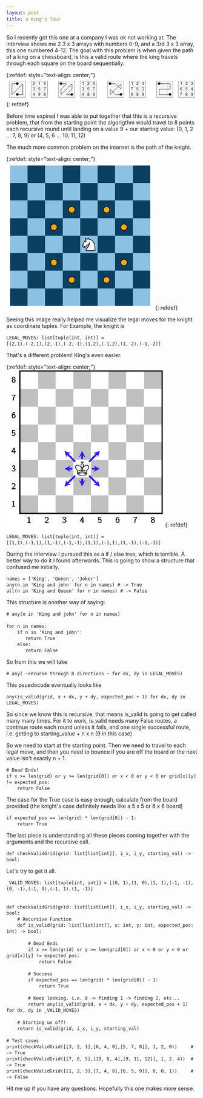 ```yaml
---
layout: post
title: a King's Tour
---
```


So I recently got this one at a company I was ok not working at. The interview shows me 2 3 x 3 arrays with numbers 0-9, and a 3rd 3 x 3 array, this one numbered 4-12. The goal with this problem is when given the path of a king on a chessboard, is this a valid route where the king travels through each square on the board sequentially. 

{:refdef: style="text-align: center;"}
![Sample King's Tours](/images/dsa/kingstour.png)
{: refdef}

Before time expired I was able to put together that this is a recursive problem, that from the starting point the algorigthm would travel to 8 points each recursive round until landing on a value 9 + our starting value: (0, 1, 2 ... 7, 8, 9) or (4, 5, 6 ... 10, 11, 12)

The much more common problem on the internet is the path of the knight. 

{:refdef: style="text-align: center;"}
![The reach of the knight](/images/dsa/knight.webp)
{: refdef}

Seeing this image really helped me visualize the legal moves for the knight as coordinate tuples. For Example, the knight is 

```
LEGAL_MOVES: list[tuple(int, int)] = 
[(2,1),(-2,1),(2,-1),(-2,-1),(1,2),(-1,2),(1,-2),(-1,-2)]
```
That's a different problem! King's even easier.

{:refdef: style="text-align: center;"}
![The reach of the king](/images/dsa/king.png)
{: refdef}

```
LEGAL_MOVES: list[tuple(int, int)] = 
[(1,1),(-1,1),(1,-1),(-1,-1),(1,1),(-1,1),(1,-1),(-1,-1)]
```

During the interview I pursued this as a if / else tree, which is terrible. A better way to do it I found afterwards.
This is going to show a structure that confused me initially.

```
names = ['King', 'Queen', 'Joker']
any(n in 'King and john' for n in names) # -> True
all(n in 'King and Queen' for n in names) # -> False
```

This structure is another way of saying:

```
# any(n in 'King and john' for n in names)

for n in names:
    if n in 'King and john':
       return True
    else:
       return False
```

So from this we will take 

```
# any( ~recurse through 8 directions ~ for dx, dy in LEGAL_MOVES)
```

This psuedocode eventually looks like 

```
any(is_valid(grid, x + dx, y + dy, expected_pos + 1) for dx, dy in LEGAL_MOVES)
```

So since we know this is recursive, that means is_valid is going to get called many many times. For it to work, is_valid needs many False routes, a continue route each round unless it fails, and one single successful route, i.e. getting to starting_value + n x n (9 in this case)

So we need to start at the starting point. Then we need to travel to each legal move, and then you need to bounce if you are off the board or the next value isn't exactly n + 1.

```
# Dead Ends!
if x >= len(grid) or y >= len(grid[0]) or x < 0 or y < 0 or grid[x][y] != expected_pos:
    return False
```

The case for the True case is easy enough, calculate from the board provided (the knight's case definitely needs like a 5 x 5 or 6 x 6 board)

```
if expected_pos == len(grid) * len(grid[0]) - 1:
    return True
```

The last piece is understanding all these pieces coming together with the arguments and the recursive call. 

```
def checkValidGrid(grid: list[list[int]], i_x, i_y, starting_val) -> bool:
```

Let's try to get it all.

```
_VALID_MOVES: list[tuple[int, int]] = [(0, 1),(1, 0),(1, 1),(-1, -1),(0, -1),(-1, 0),(-1, 1),(1, -1)]


def checkValidGrid(grid: list[list[int]], i_x, i_y, starting_val) -> bool:
    # Recursive Function
    def is_valid(grid: list[list[int]], x: int, y: int, expected_pos: int) -> bool:

        # Dead Ends
        if x >= len(grid) or y >= len(grid[0]) or x < 0 or y < 0 or grid[x][y] != expected_pos:
            return False
        
        # Success
        if expected_pos == len(grid) * len(grid[0]) - 1:
            return True
          
        # Keep looking. i.e. 0 -> finding 1 -> finding 2, etc...
        return any(is_valid(grid, x + dx, y + dy, expected_pos + 1) for dx, dy in _VALID_MOVES)

    # Starting us off!
    return is_valid(grid, i_x, i_y, starting_val)
              
# Test cases              
print(checkValidGrid([[3, 2, 1],[6, 4, 0],[5, 7, 8]], 1, 2, 0))     # -> True
print(checkValidGrid([[7, 6, 5],[10, 8, 4],[9, 11, 12]], 1, 2, 4))  # -> True
print(checkValidGrid([[1, 2, 3],[7, 4, 8],[6, 5, 9]], 0, 0, 1))     # -> False
```

Hit me up if you have any questions. Hopefully this one makes more sense.